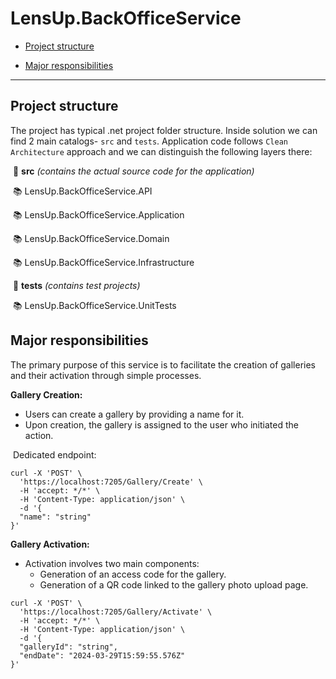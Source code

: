 # LensUp.BackOfficeService

- [Project structure](#project-structure)

- [Major responsibilities](#major-responsibilities)

---

## Project structure

The project has typical .net project folder structure. Inside solution we can find 2 main catalogs- `src` and `tests`. Application code follows `Clean Architecture` approach and we can distinguish the following layers there:

​	:open_file_folder: **src** *(contains the actual source code for the application)*

​		:books: LensUp.BackOfficeService.API

​		:books: LensUp.BackOfficeService.Application

​		:books: LensUp.BackOfficeService.Domain

​		:books: LensUp.BackOfficeService.Infrastructure

​	:open_file_folder: **tests** *(contains test projects)*

​		:books: LensUp.BackOfficeService.UnitTests



## Major responsibilities

The primary purpose of this service is to facilitate the creation of galleries and their activation through simple processes.

**Gallery Creation:**

- Users can create a gallery by providing a name for it.
- Upon creation, the gallery is assigned to the user who initiated the action.

​	Dedicated endpoint:	

```http
curl -X 'POST' \
  'https://localhost:7205/Gallery/Create' \
  -H 'accept: */*' \
  -H 'Content-Type: application/json' \
  -d '{
  "name": "string"
}'
```



**Gallery Activation:**

- Activation involves two main components: 
  - Generation of an access code for the gallery. 
  - Generation of a QR code linked to the gallery photo upload page.

```http
curl -X 'POST' \
  'https://localhost:7205/Gallery/Activate' \
  -H 'accept: */*' \
  -H 'Content-Type: application/json' \
  -d '{
  "galleryId": "string",
  "endDate": "2024-03-29T15:59:55.576Z"
}'
```

